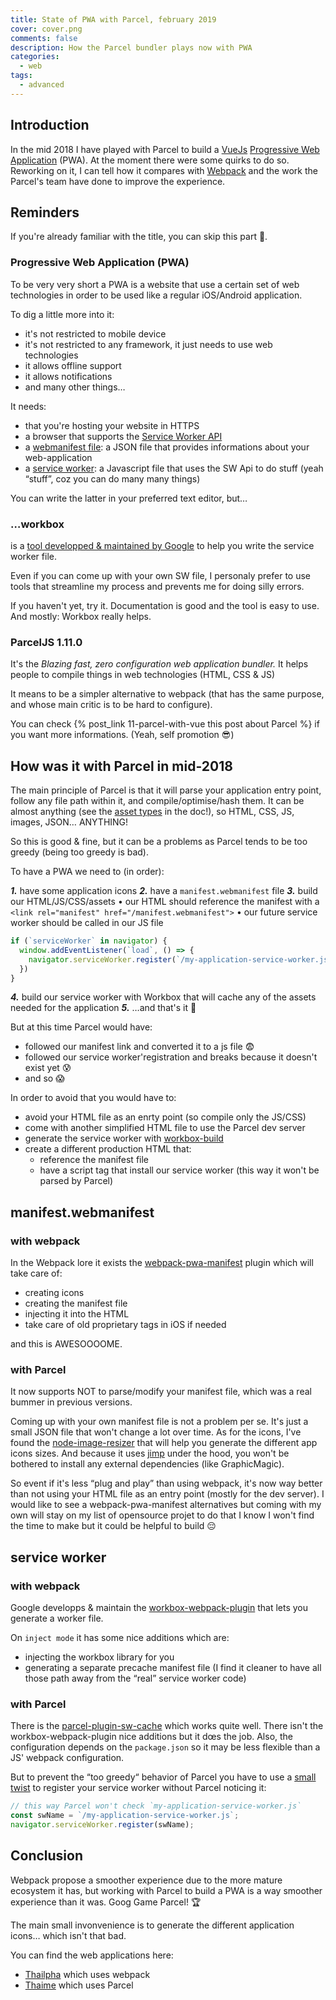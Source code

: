 ```yaml
---
title: State of PWA with Parcel, february 2019
cover: cover.png
comments: false
description: How the Parcel bundler plays now with PWA
categories:
  - web
tags:
  - advanced
---
```


## Introduction

In the mid 2018 I have played with Parcel to build a [VueJs](https://vuejs.org/) [Progressive Web Application](https://en.wikipedia.org/wiki/Progressive_Web_Apps) (PWA).
At the moment there were some quirks to do so.  
Reworking on it, I can tell how it compares with [Webpack](https://webpack.js.org/) and the work the Parcel's team have done to improve the experience.

<!-- more -->

## Reminders

If you're already familiar with the title, you can skip this part 🥳.

### Progressive Web Application (PWA)

To be very very short a PWA is a website that use a certain set of web technologies in order to be  used like a regular iOS/Android application.

To dig a little more into it:

- it's not restricted to mobile device
- it's not restricted to any framework, it just needs to use web technologies
- it allows offline support
- it allows notifications
- and many other things…

It needs:

- that you're hosting your website in HTTPS
- a browser that supports the [Service Worker API](https://developer.mozilla.org/en-US/docs/Web/API/Service_Worker_API) 
- a [webmanifest file](https://developer.mozilla.org/en-US/docs/Web/Manifest): a JSON file that provides informations about your web-application
- a [service worker](https://developer.mozilla.org/en-US/docs/Web/API/Service_Worker_API): a Javascript file that uses the SW Api to do stuff (yeah “stuff”, coz you can do many many things) 

You can write the latter in your preferred text editor, but…

### …workbox

is a [tool developped & maintained by Google](https://developers.google.com/web/tools/workbox/) to help you write the service worker file.

Even if you can come up with your own SW file, I personaly prefer to use tools that streamline my process and prevents me for doing silly errors.

If you haven't yet, try it. Documentation is good and the tool is easy to use.
And mostly: Workbox really helps.

### ParcelJS 1.11.0

It's the _Blazing fast, zero configuration web application bundler._
It helps people to compile things in web technologies (HTML, CSS & JS)

It means to be a simpler alternative to webpack (that has the same purpose, and whose main critic is to be hard to configure).

You can check  {% post_link 11-parcel-with-vue this post about Parcel %} if you want more informations. (Yeah, self promotion 😎)

## How was it with Parcel in mid-2018

The main principle of Parcel is that it will parse your application entry point, follow any file path within it, and compile/optimise/hash them.
It can be almost anything (see the [asset types](https://en.parceljs.org/getting_started.html) in the doc!), so HTML, CSS, JS, images, JSON… ANYTHING!

So this is good & fine, but it can be a problems as Parcel tends to be too greedy (being too greedy is bad).

To have a PWA we need to (in order): 

_**1.**_ have some application icons 
_**2.**_ have a `manifest.webmanifest` file 
_**3.**_ build our HTML/JS/CSS/assets
• our HTML should reference the manifest with a `<link rel="manifest" href="/manifest.webmanifest">`
• our future service worker should be called in our JS file
```js
if (`serviceWorker` in navigator) {
  window.addEventListener(`load`, () => {
    navigator.serviceWorker.register(`/my-application-service-worker.js`)
  })
}
```
_**4.**_ build our service worker with Workbox that will cache any of the assets needed for the application
_**5.**_ …and that's it 🎉

But at this time Parcel would have:

- followed our manifest link and converted it to a js file 😨
- followed our service worker'registration and breaks because it doesn't exist yet 😰
- and so 😱

In order to avoid that you would have to:

- avoid your HTML file as an enrty point (so compile only the JS/CSS)
- come with another simplified HTML file to use the Parcel dev server
- generate the service worker with [workbox-build](https://developers.google.com/web/tools/workbox/guides/generate-service-worker/workbox-build)
- create a different production HTML that:
  - reference the manifest file
  - have a script tag that install our service worker (this way it won't be parsed by Parcel)
  
## manifest.webmanifest

### with webpack

In the Webpack lore it exists the [webpack-pwa-manifest](https://www.npmjs.com/package/webpack-pwa-manifest) plugin which will take care of:

- creating icons
- creating the manifest file
- injecting it into the HTML
- take care of old proprietary tags in iOS if needed

and this is AWESOOOOME.

### with Parcel

It now supports NOT to parse/modify your manifest file, which was a real bummer in previous versions.

Coming up with your own manifest file is not a problem per se. It's just a small JSON file that won't change a lot over time.
As for the icons, I've found the [node-image-resizer](https://www.npmjs.com/package/node-image-resizer) that will help you generate the different app icons sizes. And because it uses [jimp](https://www.npmjs.com/package/jimp) under the hood, you won't be bothered to install any external dependencies (like GraphicMagic).

So event if it's less “plug and play” than using webpack, it's now way better than not using your HTML file as an entry point (mostly for the dev server).
I would like to see a webpack-pwa-manifest alternatives but coming with my own will stay on my list of opensource projet to do that I know I won't find the time to make but it could be helpful to build 😔

## service worker

### with webpack

Google developps & maintain the [workbox-webpack-plugin](https://developers.google.com/web/tools/workbox/modules/workbox-webpack-plugin#top_of_page) that lets you generate a worker file.

On `inject mode` it has some nice additions which are:

- injecting the workbox library for you
- generating a separate precache manifest file (I find it cleaner to have all those path away from the “real” service worker code)

### with Parcel

There is the [parcel-plugin-sw-cache](https://github.com/mischnic/parcel-plugin-sw-cache#readme) which works quite well.
There isn't the workbox-webpack-plugin nice additions but it dœs the job.
Also, the configuration depends on the `package.json` so it may be less flexible than a JS' webpack configuration.

But to prevent the “too greedy“ behavior of Parcel you have to use a [small twist](https://github.com/parcel-bundler/parcel/issues/2080) to register your service worker without Parcel noticing it:

```js
// this way Parcel won't check `my-application-service-worker.js`
const swName = `/my-application-service-worker.js`; 
navigator.serviceWorker.register(swName);
```

## Conclusion

Webpack propose a smoother experience due to the more mature ecosystem it has, but working with Parcel to build a PWA is a way smoother experience than it was. Goog Game Parcel! 🏆

The main small invonvenience is to generate the different application icons… which isn't that bad.

You can find the web applications here:

- [Thailpha](https://github.com/hiswe/thailpha) which uses webpack
- [Thaime](https://github.com/hiswe/thaime) which uses Parcel
